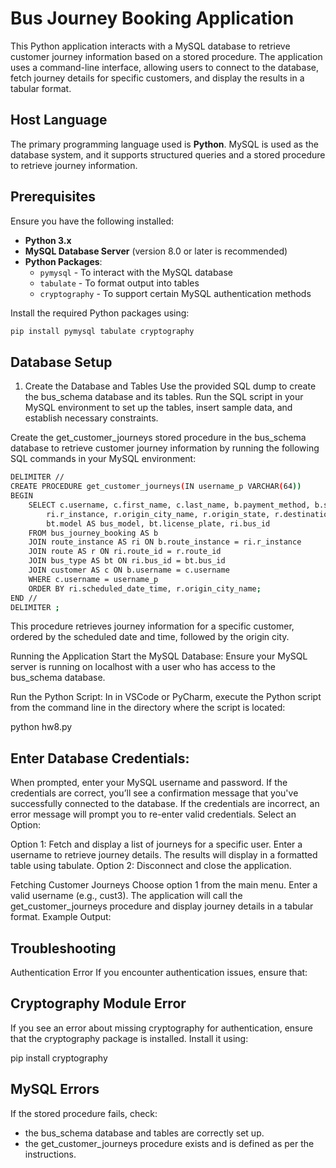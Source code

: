 # Bus Journey Booking Application

This Python application interacts with a MySQL database to retrieve customer journey information based on a stored procedure. The application uses a command-line interface, allowing users to connect to the database, fetch journey details for specific customers, and display the results in a tabular format.

## Host Language

The primary programming language used is **Python**. MySQL is used as the database system, and it supports structured queries and a stored procedure to retrieve journey information.

## Prerequisites

Ensure you have the following installed:
- **Python 3.x**
- **MySQL Database Server** (version 8.0 or later is recommended)
- **Python Packages**:
  - `pymysql` - To interact with the MySQL database
  - `tabulate` - To format output into tables
  - `cryptography` - To support certain MySQL authentication methods

Install the required Python packages using:
```bash
pip install pymysql tabulate cryptography
```


## Database Setup

1. Create the Database and Tables
Use the provided SQL dump to create the bus_schema database and its tables. Run the SQL script in your MySQL environment to set up the tables, insert sample data, and establish necessary constraints.

Create the get_customer_journeys stored procedure in the bus_schema database to retrieve customer journey information by running the following SQL commands in your MySQL environment:

```bash
DELIMITER //
CREATE PROCEDURE get_customer_journeys(IN username_p VARCHAR(64))
BEGIN
    SELECT c.username, c.first_name, c.last_name, b.payment_method, b.seats_booked, ri.fare_price, ri.scheduled_date_time, 
        ri.r_instance, r.origin_city_name, r.origin_state, r.destination_city_name, r.destination_state, bt.type AS bus_type, 
        bt.model AS bus_model, bt.license_plate, ri.bus_id
    FROM bus_journey_booking AS b
    JOIN route_instance AS ri ON b.route_instance = ri.r_instance
    JOIN route AS r ON ri.route_id = r.route_id
    JOIN bus_type AS bt ON ri.bus_id = bt.bus_id
    JOIN customer AS c ON b.username = c.username
    WHERE c.username = username_p
    ORDER BY ri.scheduled_date_time, r.origin_city_name;
END //
DELIMITER ;
```
This procedure retrieves journey information for a specific customer, ordered by the scheduled date and time, followed by the origin city.

Running the Application
Start the MySQL Database: Ensure your MySQL server is running on localhost with a user who has access to the bus_schema database.

Run the Python Script: In in VSCode or PyCharm, execute the Python script from the command line in the directory where the script is located:

python hw8.py

## Enter Database Credentials:

When prompted, enter your MySQL username and password.
If the credentials are correct, you’ll see a confirmation message that you've successfully connected to the database.
If the credentials are incorrect, an error message will prompt you to re-enter valid credentials.
Select an Option:

Option 1: Fetch and display a list of journeys for a specific user.
Enter a username to retrieve journey details.
The results will display in a formatted table using tabulate.
Option 2: Disconnect and close the application.

Fetching Customer Journeys
Choose option 1 from the main menu.
Enter a valid username (e.g., cust3).
The application will call the get_customer_journeys procedure and display journey details in a tabular format.
Example Output:

## Troubleshooting
Authentication Error
If you encounter authentication issues, ensure that:


## Cryptography Module Error
If you see an error about missing cryptography for authentication, ensure that the cryptography package is installed. Install it using:

pip install cryptography


## MySQL Errors
If the stored procedure fails, check:

- the bus_schema database and tables are correctly set up.
- the get_customer_journeys procedure exists and is defined as per the instructions.
